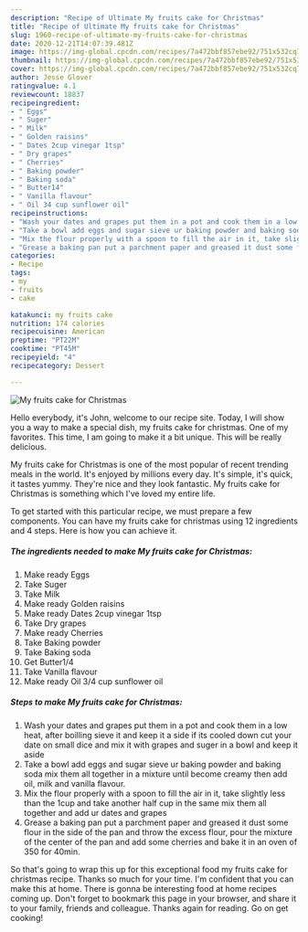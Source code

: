 ```yaml
---
description: "Recipe of Ultimate My fruits cake for Christmas"
title: "Recipe of Ultimate My fruits cake for Christmas"
slug: 1960-recipe-of-ultimate-my-fruits-cake-for-christmas
date: 2020-12-21T14:07:39.481Z
image: https://img-global.cpcdn.com/recipes/7a472bbf857ebe92/751x532cq70/my-fruits-cake-for-christmas-recipe-main-photo.jpg
thumbnail: https://img-global.cpcdn.com/recipes/7a472bbf857ebe92/751x532cq70/my-fruits-cake-for-christmas-recipe-main-photo.jpg
cover: https://img-global.cpcdn.com/recipes/7a472bbf857ebe92/751x532cq70/my-fruits-cake-for-christmas-recipe-main-photo.jpg
author: Jesse Glover
ratingvalue: 4.1
reviewcount: 18837
recipeingredient:
- " Eggs"
- " Suger"
- " Milk"
- " Golden raisins"
- " Dates 2cup vinegar 1tsp"
- " Dry grapes"
- " Cherries"
- " Baking powder"
- " Baking soda"
- " Butter14"
- " Vanilla flavour"
- " Oil 34 cup sunflower oil"
recipeinstructions:
- "Wash your dates and grapes put them in a pot and cook them in a low heat, after boilling sieve it and keep it a side if its cooled down cut your date on small dice and mix it with grapes and suger in a bowl and keep it aside"
- "Take a bowl add eggs and sugar sieve ur baking powder and baking soda mix them all together in a mixture until become creamy then add oil, milk and vanilla flavour."
- "Mix the flour properly with a spoon to fill the air in it, take slightly less than the 1cup and take another half cup in the same mix them all together and add ur dates and grapes"
- "Grease a baking pan put a parchment paper and greased it dust some flour in the side of the pan and throw the excess flour, pour the mixture of the center of the pan and add some cherries and bake it in an oven of 350 for 40min."
categories:
- Recipe
tags:
- my
- fruits
- cake

katakunci: my fruits cake 
nutrition: 174 calories
recipecuisine: American
preptime: "PT22M"
cooktime: "PT45M"
recipeyield: "4"
recipecategory: Dessert

---
```



![My fruits cake for Christmas](https://img-global.cpcdn.com/recipes/7a472bbf857ebe92/751x532cq70/my-fruits-cake-for-christmas-recipe-main-photo.jpg)

Hello everybody, it's John, welcome to our recipe site. Today, I will show you a way to make a special dish, my fruits cake for christmas. One of my favorites. This time, I am going to make it a bit unique. This will be really delicious.

My fruits cake for Christmas is one of the most popular of recent trending meals in the world. It's enjoyed by millions every day. It's simple, it's quick, it tastes yummy. They're nice and they look fantastic. My fruits cake for Christmas is something which I've loved my entire life.




To get started with this particular recipe, we must prepare a few components. You can have my fruits cake for christmas using 12 ingredients and 4 steps. Here is how you can achieve it.

<!--inarticleads1-->

##### The ingredients needed to make My fruits cake for Christmas:

1. Make ready  Eggs
1. Take  Suger
1. Take  Milk
1. Make ready  Golden raisins
1. Make ready  Dates 2cup vinegar 1tsp
1. Take  Dry grapes
1. Make ready  Cherries
1. Take  Baking powder
1. Take  Baking soda
1. Get  Butter1/4
1. Take  Vanilla flavour
1. Make ready  Oil 3/4 cup sunflower oil




<!--inarticleads2-->

##### Steps to make My fruits cake for Christmas:

1. Wash your dates and grapes put them in a pot and cook them in a low heat, after boilling sieve it and keep it a side if its cooled down cut your date on small dice and mix it with grapes and suger in a bowl and keep it aside
1. Take a bowl add eggs and sugar sieve ur baking powder and baking soda mix them all together in a mixture until become creamy then add oil, milk and vanilla flavour.
1. Mix the flour properly with a spoon to fill the air in it, take slightly less than the 1cup and take another half cup in the same mix them all together and add ur dates and grapes
1. Grease a baking pan put a parchment paper and greased it dust some flour in the side of the pan and throw the excess flour, pour the mixture of the center of the pan and add some cherries and bake it in an oven of 350 for 40min.




So that's going to wrap this up for this exceptional food my fruits cake for christmas recipe. Thanks so much for your time. I'm confident that you can make this at home. There is gonna be interesting food at home recipes coming up. Don't forget to bookmark this page in your browser, and share it to your family, friends and colleague. Thanks again for reading. Go on get cooking!
